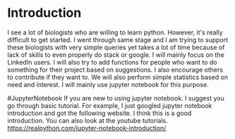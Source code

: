 # Introduction
I see a lot of biologists who are willing to learn python. However, it's really difficult to get started. I went through same stage and I am trying to support these biologists with very simple queries yet takes a lot of time because of lack of skills to even properly do stack or google. I will mainly focus on the LinkedIn users. I will also try to add functions for people who want to do something for their project based on suggestions. I also encourage others to contribute if they want to. We will also perform simple statistics based on need and interest. I will mainly use jupyter notebook for this purpose. 

#JupyterNotebook
If you are new to using jupyter notebook. I suggest you go through basic tutorial. For example, I just googled jupyter notebook introduction and got the following website. I think this is a good introduction. You can also look at the youtube tutorials. https://realpython.com/jupyter-notebook-introduction/
